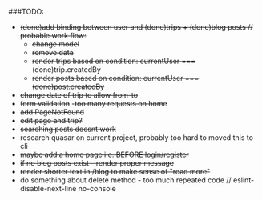 ###TODO:
- ~~(done)add binding between user and (done)trips + (done)blog posts // probable work flow:~~
    - ~~change model~~
    - ~~remove data~~
    - ~~render trips based on condition: currentUser === (done)trip.createdBy~~
    - ~~render posts based on condition: currentUser === (done)post.createdBy~~
- ~~change date of trip to allow from-to~~
- ~~form validation~~
-~~too many requests on home~~
- ~~add PageNotFound~~
- ~~edit page and trip?~~
- ~~searching posts doesnt work~~
- research quasar on current project, probably too hard to moved this to cli
- ~~maybe add a home page i.e. BEFORE login/register~~
- ~~if no blog posts exist - render proper message~~
- ~~render shorter text in /blog to make sense of "read more"~~
- do something about delete method - too much repeated code
                // eslint-disable-next-line no-console
